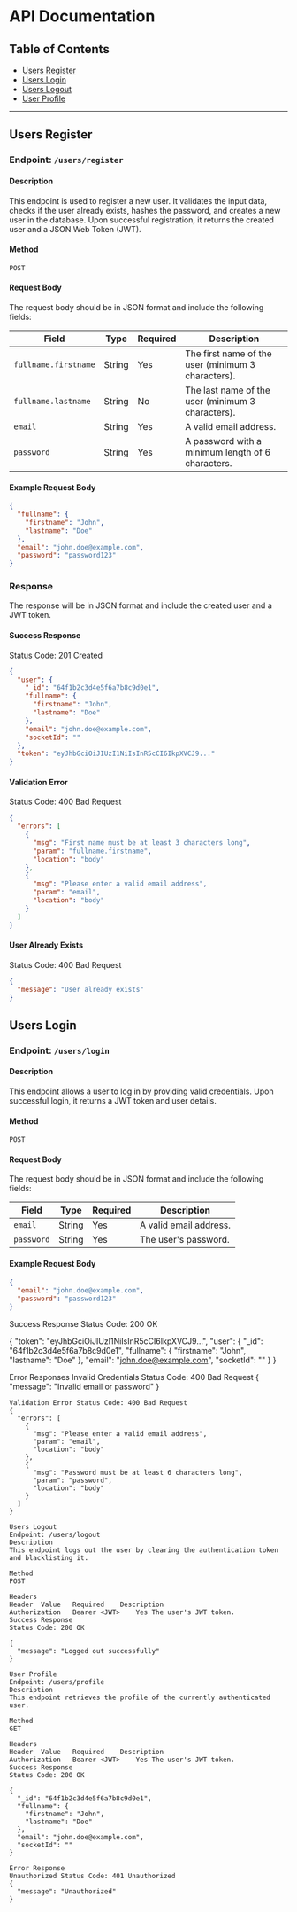 # API Documentation

## Table of Contents
- [Users Register](#users-register)
- [Users Login](#users-login)
- [Users Logout](#users-logout)
- [User Profile](#user-profile)

---

## Users Register

### Endpoint: `/users/register`

#### Description
This endpoint is used to register a new user. It validates the input data, checks if the user already exists, hashes the password, and creates a new user in the database. Upon successful registration, it returns the created user and a JSON Web Token (JWT).

#### Method
`POST`

#### Request Body
The request body should be in JSON format and include the following fields:

| Field               | Type   | Required | Description                                   |
|---------------------|--------|----------|-----------------------------------------------|
| `fullname.firstname`| String | Yes      | The first name of the user (minimum 3 characters). |
| `fullname.lastname` | String | No       | The last name of the user (minimum 3 characters). |
| `email`             | String | Yes      | A valid email address.                        |
| `password`          | String | Yes      | A password with a minimum length of 6 characters. |

#### Example Request Body
```json
{
  "fullname": {
    "firstname": "John",
    "lastname": "Doe"
  },
  "email": "john.doe@example.com",
  "password": "password123"
}
```

### Response
The response will be in JSON format and include the created user and a JWT token.

#### Success Response
Status Code: 201 Created

```json
{
  "user": {
    "_id": "64f1b2c3d4e5f6a7b8c9d0e1",
    "fullname": {
      "firstname": "John",
      "lastname": "Doe"
    },
    "email": "john.doe@example.com",
    "socketId": ""
  },
  "token": "eyJhbGciOiJIUzI1NiIsInR5cCI6IkpXVCJ9..."
}
```

#### Validation Error
Status Code: 400 Bad Request

```json
{
  "errors": [
    {
      "msg": "First name must be at least 3 characters long",
      "param": "fullname.firstname",
      "location": "body"
    },
    {
      "msg": "Please enter a valid email address",
      "param": "email",
      "location": "body"
    }
  ]
}
```

#### User Already Exists
Status Code: 400 Bad Request

```json
{
  "message": "User already exists"
}
```

## Users Login

### Endpoint: `/users/login`

#### Description
This endpoint allows a user to log in by providing valid credentials. Upon successful login, it returns a JWT token and user details.

#### Method
`POST`

#### Request Body
The request body should be in JSON format and include the following fields:

| Field    | Type   | Required | Description                |
|----------|--------|----------|----------------------------|
| `email`  | String | Yes      | A valid email address.     |
| `password` | String | Yes      | The user's password.       |

#### Example Request Body
```json
{
  "email": "john.doe@example.com",
  "password": "password123"
}
```

Success Response
Status Code: 200 OK

{
  "token": "eyJhbGciOiJIUzI1NiIsInR5cCI6IkpXVCJ9...",
  "user": {
    "_id": "64f1b2c3d4e5f6a7b8c9d0e1",
    "fullname": {
      "firstname": "John",
      "lastname": "Doe"
    },
    "email": "john.doe@example.com",
    "socketId": ""
  }
}

Error Responses
Invalid Credentials Status Code: 400 Bad Request
{
  "message": "Invalid email or password"
}
```
Validation Error Status Code: 400 Bad Request
{
  "errors": [
    {
      "msg": "Please enter a valid email address",
      "param": "email",
      "location": "body"
    },
    {
      "msg": "Password must be at least 6 characters long",
      "param": "password",
      "location": "body"
    }
  ]
}

Users Logout
Endpoint: /users/logout
Description
This endpoint logs out the user by clearing the authentication token and blacklisting it.

Method
POST

Headers
Header	Value	Required	Description
Authorization	Bearer <JWT>	Yes	The user's JWT token.
Success Response
Status Code: 200 OK

{
  "message": "Logged out successfully"
}

User Profile
Endpoint: /users/profile
Description
This endpoint retrieves the profile of the currently authenticated user.

Method
GET

Headers
Header	Value	Required	Description
Authorization	Bearer <JWT>	Yes	The user's JWT token.
Success Response
Status Code: 200 OK

{
  "_id": "64f1b2c3d4e5f6a7b8c9d0e1",
  "fullname": {
    "firstname": "John",
    "lastname": "Doe"
  },
  "email": "john.doe@example.com",
  "socketId": ""
}

Error Response
Unauthorized Status Code: 401 Unauthorized
{
  "message": "Unauthorized"
}